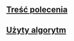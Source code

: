 ## [Treść polecenia](https://github.com/logger421/Java/blob/main/Problem_plecakowy/Problem%20plecakowy.pdf) 
## [Użyty algorytm](https://en.wikipedia.org/wiki/Knapsack_problem)
